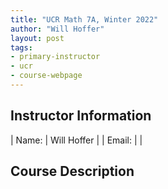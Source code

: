 ```yaml
---
title: "UCR Math 7A, Winter 2022"
author: "Will Hoffer"
layout: post
tags:
- primary-instructor
- ucr
- course-webpage
---
```


## Instructor Information

| Name: | Will Hoffer |
| Email: | <a href="mailto:whoff003@ucr.edu"></a>|

## Course Description


